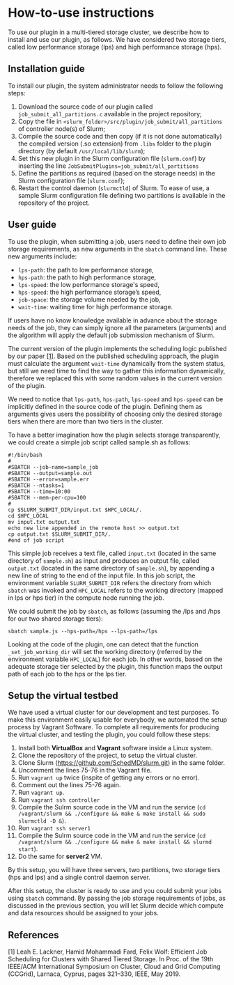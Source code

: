 How-to-use instructions
=======================
To use our plugin in a multi-tiered storage cluster, we describe how to install and use our plugin, as follows. We have considered two storage tiers, called low performance storage (lps) and high performance storage (hps).

Installation guide
------------------
To install our plugin, the system administrator needs to follow the following steps:
1. Download the source code of our plugin called `job_submit_all_partitions.c` available in the project repository;
2. Copy the file in `<slurm_folder>/src/plugin/job_submit/all_partitions` of controller node(s) of Slurm;
3. Compile the source code and then copy (if it is not done automatically) the compiled version (.so extension) from `.libs` folder to the plugin directory (by default `/usr/local/lib/slurm`);
4. Set this new plugin in the Slurm configuration file (`slurm.conf`) by inserting the line `JobSubmitPlugins=job_submit/all_partitions`
5. Define the partitions as required (based on the storage needs) in the Slurm configuration file (`slurm.conf`);
6. Restart the control daemon (`slurmctld`) of Slurm.
To ease of use, a sample Slurm configuration file defining two partitions is available in the repository of the project.

User guide
----------
To use the plugin, when submitting a job, users need to define their own job storage requirements, as new arguments in the `sbatch` command line. These new arguments include:
- `lps-path`: the path to low performance storage,
- `hps-path`: the path to high performance storage,
- `lps-speed`: the low performance storage's speed,
- `hps-speed`: the high performance storage’s speed,
- `job-space`: the storage volume needed by the job,
- `wait-time`: waiting time for high performance storage.

If users have no know knowledge available in advance about the storage needs of the job, they can simply ignore all the parameters (arguments) and the algorithm will apply the default job submission mechanism of Slurm.

The current version of the plugin implements the scheduling logic published by our paper [[1]](#1). Based on the published scheduling approach, the plugin must calculate the argument `wait-time` dynamically from the system status, but still we need time to find the way to gather this information dynamically, therefore we replaced this with some random values in the current version of the plugin. 

We need to notice that `lps-path`, `hps-path`, `lps-speed` and `hps-speed` can be implicitly defined in the source code of the plugin. Defining them as arguments gives users the possibility of choosing only the desired storage tiers when there are more than two tiers in the cluster. 

To have a better imagination how the plugin selects storage transparently, we could create a simple job script called sample.sh as follows:
```
#!/bin/bash
#
#SBATCH --job-name=sample_job
#SBATCH --output=sample.out
#SBATCH --error=sample.err
#SBATCH --ntasks=1
#SBATCH --time=10:00
#SBATCH --mem-per-cpu=100
#
cp $SLURM_SUBMIT_DIR/input.txt $HPC_LOCAL/.
cd $HPC_LOCAL
mv input.txt output.txt
echo new line appended in the remote host >> output.txt
cp output.txt $SLURM_SUBMIT_DIR/.
#end of job script
```
This simple job receives a text file, called `input.txt` (located in the same directory of `sample.sh`) as input and produces an output file, called `output.txt` (located in the same directory of `sample.sh`), by appending a new line of string to the end of the input file. In this job script, the environment variable `SLURM_SUBMIT_DIR` refers the directory from which `sbatch` was invoked and `HPC_LOCAL` refers to the working directory (mapped in lps or hps tier) in the compute node running the job.

We could submit the job by `sbatch`, as follows (assuming the /lps and /hps for our two shared storage tiers):
```
sbatch sample.js --hps-path=/hps --lps-path=/lps
```
Looking at the code of the plugin, one can detect that the function `_set_job_working_dir` will set the working directory (referred by the environment variable `HPC_LOCAL`) for each job. In other words, based on the adequate storage tier selected by the plugin, this function maps the output path of each job to the hps or the lps tier.

Setup the virtual testbed
-------------------------

We have used a virtual cluster for our development and test purposes. To make this environment easily usable for everybody, we automated the setup process by Vagrant Software. To complete all requirements for producing the virtual cluster, and testing the plugin, you could follow these steps:

1. Install both **VirtualBox** and **Vagrant** software inside a Linux system.
2. Clone the repository of the project, to setup the virtual cluster.
3. Clone Slurm (https://github.com/SchedMD/slurm.git) in the same folder.
4. Uncomment the lines 75-76 in the Vagrant file.
5. Run `vagrant up` twice (inspite of getting any errors or no error).
6. Comment out the lines 75-76 again.
7. Run `vagrant up`.
8. Run `vagrant ssh controller`
9. Compile the Sulrm source code in the VM and run the service (`cd /vagrant/slurm && ./configure && make & make install && sudo slurmctld -D &`).
10. Run `vagrant ssh server1`
11. Compile the Sulrm source code in the VM and run the service (`cd /vagrant/slurm && ./configure && make & make install && slurmd start`).
12. Do the same for **server2** VM.

By this setup, you will have three servers, two partitions, two storage tiers (hps and lps) and a single control daemon server.

After this setup, the cluster is ready to use and you could submit your jobs using `sbatch` command. By passing the job storage requirements of jobs, as discussed in the previous section, you will let Slurm decide which compute and data resources should be assigned to your jobs. 

## References
<a id="1">[1]</a>
Leah E. Lackner, Hamid Mohammadi Fard, Felix Wolf: Efficient Job Scheduling for Clusters with Shared Tiered Storage. In Proc. of the 19th IEEE/ACM International Symposium on Cluster, Cloud and Grid Computing (CCGrid), Larnaca, Cyprus, pages 321–330, IEEE, May 2019.
